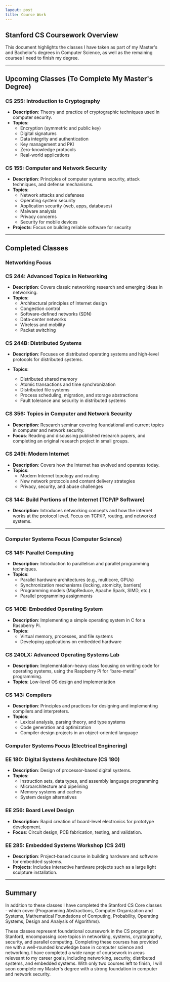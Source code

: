 ```yaml
---
layout: post
title: Course Work
---
```


## Stanford CS Coursework Overview

This document highlights the classes I have taken as part of my Master's and Bachelor's degrees in Computer Science, as well as the remaining courses I need to finish my degree.

---

## Upcoming Classes (To Complete My Master's Degree)

### **CS 255: Introduction to Cryptography**

- **Description**: Theory and practice of cryptographic techniques used in computer security.
- **Topics**:
  - Encryption (symmetric and public key)
  - Digital signatures
  - Data integrity and authentication
  - Key management and PKI
  - Zero-knowledge protocols
  - Real-world applications

### **CS 155: Computer and Network Security**

- **Description**: Principles of computer systems security, attack techniques, and defense mechanisms.
- **Topics**:
  - Network attacks and defenses
  - Operating system security
  - Application security (web, apps, databases)
  - Malware analysis
  - Privacy concerns
  - Security for mobile devices
- **Projects**: Focus on building reliable software for security

---

## Completed Classes

### Networking Focus

### **CS 244: Advanced Topics in Networking**

- **Description**: Covers classic networking research and emerging ideas in networking.
- **Topics**:
  - Architectural principles of Internet design
  - Congestion control
  - Software-defined networks (SDN)
  - Data-center networks
  - Wireless and mobility
  - Packet switching

### **CS 244B: Distributed Systems**

- **Description**: Focuses on distributed operating systems and high-level protocols for distributed systems.
- **Topics**:

  - Distributed shared memory
  - Atomic transactions and time synchronization
  - Distributed file systems
  - Process scheduling, migration, and storage abstractions
  - Fault tolerance and security in distributed systems

### **CS 356: Topics in Computer and Network Security**

- **Description**: Research seminar covering foundational and current topics in computer and network security.
- **Focus**: Reading and discussing published research papers, and completing an original research project in small groups.

### **CS 249i: Modern Internet**

- **Description**: Covers how the Internet has evolved and operates today.
- **Topics**:
  - Modern Internet topology and routing
  - New network protocols and content delivery strategies
  - Privacy, security, and abuse challenges

### **CS 144: Build Portions of the Internet (TCP/IP Software)**

- **Description**: Introduces networking concepts and how the internet works at the protocol level. Focus on TCP/IP, routing, and networked systems.

---

### Computer Systems Focus (Computer Science)

### **CS 149: Parallel Computing**

- **Description**: Introduction to parallelism and parallel programming techniques.
- **Topics**:
  - Parallel hardware architectures (e.g., multicore, GPUs)
  - Synchronization mechanisms (locking, atomicity, barriers)
  - Programming models (MapReduce, Apache Spark, SIMD, etc.)
  - Parallel programming assignments

### **CS 140E: Embedded Operating System**

- **Description**: Implementing a simple operating system in C for a Raspberry Pi.
- **Topics**:
  - Virtual memory, processes, and file systems
  - Developing applications on embedded hardware

### **CS 240LX: Advanced Operating Systems Lab**

- **Description**: Implementation-heavy class focusing on writing code for operating systems, using the Raspberry Pi for “bare-metal” programming.
- **Topics**: Low-level OS design and implementation

### **CS 143: Compilers**

- **Description**: Principles and practices for designing and implementing compilers and interpreters.
- **Topics**:
  - Lexical analysis, parsing theory, and type systems
  - Code generation and optimization
  - Compiler design projects in an object-oriented language

### Computer Systems Focus (Electrical Enginering)

### **EE 180: Digital Systems Architecture (CS 180)**

- **Description**: Design of processor-based digital systems.
- **Topics**:
  - Instruction sets, data types, and assembly language programming
  - Microarchitecture and pipelining
  - Memory systems and caches
  - System design alternatives

### **EE 256: Board Level Design**

- **Description**: Rapid creation of board-level electronics for prototype development.
- **Focus**: Circuit design, PCB fabrication, testing, and validation.

### **EE 285: Embedded Systems Workshop (CS 241)**

- **Description**: Project-based course in building hardware and software for embedded systems.
- **Projects**: Includes interactive hardware projects such as a large light sculpture installation.

---

## Summary

In addition to these classes I have completed the Stanford CS Core classes - which cover (Programming Abstractions, Computer Organization and Systems, Mathematical Foundations of Computing, Probability, Operating Systems, Design and Analysis of Algorithms).

These classes represent foundational coursework in the CS program at Stanford, encompassing core topics in networking, systems, cryptography, security, and parallel computing. Completing these courses has provided me with a well-rounded knowledge base in computer science and networking. I have completed a wide range of coursework in areas releveant to my career goals, including networking, security, distributed systems, and embedded systems. With only two courses left to finish, I will soon complete my Master's degree with a strong foundation in computer and network security.
